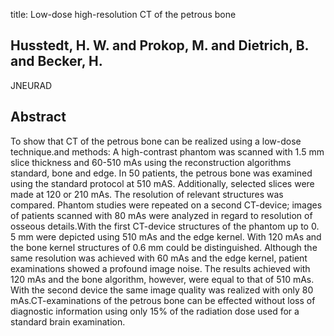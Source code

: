 title: Low-dose high-resolution CT of the petrous bone

## Husstedt, H. W. and Prokop, M. and Dietrich, B. and Becker, H.
JNEURAD


## Abstract
To show that CT of the petrous bone can be realized using a low-dose technique.and methods: A high-contrast phantom was scanned with 1.5 mm slice thickness and 60-510 mAs using the reconstruction algorithms standard, bone and edge. In 50 patients, the petrous bone was examined using the standard protocol at 510 mAS. Additionally, selected slices were made at 120 or 210 mAs. The resolution of relevant structures was compared. Phantom studies were repeated on a second CT-device; images of patients scanned with 80 mAs were analyzed in regard to resolution of osseous details.With the first CT-device structures of the phantom up to 0. 5 mm were depicted using 510 mAs and the edge kernel. With 120 mAs and the bone kernel structures of 0.6 mm could be distinguished. Although the same resolution was achieved with 60 mAs and the edge kernel, patient examinations showed a profound image noise. The results achieved with 120 mAs and the bone algorithm, however, were equal to that of 510 mAs. With the second device the same image quality was realized with only 80 mAs.CT-examinations of the petrous bone can be effected without loss of diagnostic information using only 15% of the radiation dose used for a standard brain examination.

